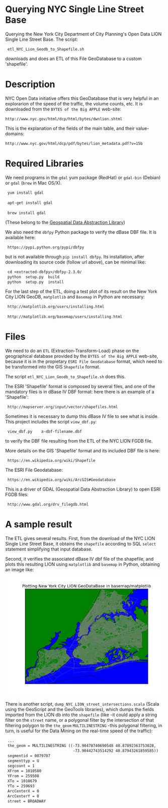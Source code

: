 # Querying NYC Single Line Street Base

Querying the New York City Department of City Planning's Open Data LION
Single Line Street Base. The script:

     etl_NYC_Lion_Geodb_to_Shapefile.sh

downloads and does an ETL of this File GeoDatabase to a custom 'shapefile'.

# Description

NYC Open Data initiative offers this GeoDatabase that is very helpful in
an explorarion of the speed of the traffic, the volume counts, etc. It is
downloaded from the `BYTES of the Big APPLE` web-site:

    http://www.nyc.gov/html/dcp/html/bytes/dwnlion.shtml

This is the explanation of the fields of the main table, and their
value-domains:

    http://www.nyc.gov/html/dcp/pdf/bytes/lion_metadata.pdf?v=15b

# Required Libraries

We need programs in the `gdal` yum package (RedHat) or `gdal-bin` (Debian)
or `gdal` (`brew` in Mac OS/X).

     yum install gdal
     
     apt-get install gdal
     
     brew install gdal

(These belong to the [Geospatial Data Abstraction Library](http://www.gdal.org/))

We also need the `dbfpy` Python package to verify the dBase DBF file. It
is available here:

     https://pypi.python.org/pypi/dbfpy

but is not available through `pip install dbfpy`. Its installation, after
downloading its source code (follow url above), can be minimal like:

     cd <extracted-dbfpy>/dbfpy-2.3.0/
     python  setup.py  build
     python  setup.py  install

For the last step of the ETL, doing a test plot of its result on the
New York City LION GeoDB, `matplotlib` and `Basemap` in Python are
necessary:

     http://matplotlib.org/users/installing.html

     http://matplotlib.org/basemap/users/installing.html

# Files

We need to do an `ETL` (Extraction-Transform-Load) phase on the geographical
database provided by the `BYTES of the Big APPLE` web-site, because it is in
the propietary `ESRI File Geodatabase` format, which need to be transformed
into the GIS `Shapefile` format.

The script `etl_NYC_Lion_Geodb_to_Shapefile.sh` does this.

The ESRI 'Shapefile' format is composed by several files, and one of the
mandatory files is in dBase IV DBF format: here there is an example of a
'Shapefile':

     http://mapserver.org/input/vector/shapefiles.html

Sometimes it is necessary to dump this dBase IV file to see what is inside.
This project includes the script `view_dbf.py`:

     view_dbf.py    a-dbf-filename.dbf

to verify the DBF file resulting from the ETL of the NYC LION FGDB file.

More details on the GIS 'Shapefile' format and its included DBF file is here:

     https://en.wikipedia.org/wiki/Shapefile

The ESRI File Geodatabase:

     https://en.wikipedia.org/wiki/ArcGIS#Geodatabase

This is a driver of GDAL (Geospatial Data Abstraction Library) to open ESRI
FGDB files:

     http://www.gdal.org/drv_filegdb.html

# A sample result

The ETL gives several results. First, from the download of the NYC LION
Single Line Street Base, it obtains the `shapefile` according to SQL
`select` statement simplifying that input database.

Second, it verifies the associated dBase IV dbf file of the shapefile,
and plots this resulting LION using `matplotlib` and `basemap` in Python,
obtaining an image like:

![sample New York City LION plot using matplotlib and basemap](/a_result_NYC_LION_matplotlib_basemap.png?raw=true "sample New York City LION plot using matplotlib and basemap")

There is another script, `dump_NYC_LION_street_intersections.scala`
(Scala using the GeoScript and the GeoTools libraries), which dumps
the fields imported from the LION db into the `shapefile` (like
-it could apply a string filter on the `street` name, or a polygonal
filter by the intersection of that filtering polygon to the
`the_geom` `MULTILINESTRING` -this polygonal filtering, in turn,
is useful for the Data Mining on the real-time speed of the traffic):

     ...
     the_geom = MULTILINESTRING ((-73.90478740690548 40.87892363753028,
                                  -73.90442743514292 40.87943261859585))
     segmentid = 0079707
     segmenttyp = U
     segcount = 1
     XFrom = 1010580
     YFrom = 259508
     XTo = 1010679
     YTo = 259693
     ArcCenterX = 0
     ArcCenterY = 0
     street = BROADWAY

